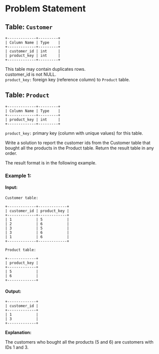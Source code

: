 
# Problem Statement
## Table:  `Customer`
```
+-------------+---------+
| Column Name | Type    |
+-------------+---------+
| customer_id | int     |
| product_key | int     |
+-------------+---------+
```
This table may contain duplicates rows. \
customer_id is not NULL.\
`product_key:` foreign key (reference column) to `Product` table.

## Table:  `Product`
```
+-------------+---------+
| Column Name | Type    |
+-------------+---------+
| product_key | int     |
+-------------+---------+
```
`product_key:` primary key (column with unique values) for this table.

Write a solution to report the customer ids from the Customer table that bought all the products in the Product table. Return the result table in any order.

The result format is in the following example.

### Example 1:
#### Input:
`Customer table:`
```
+-------------+-------------+
| customer_id | product_key |
+-------------+-------------+
| 1           | 5           |
| 2           | 6           |
| 3           | 5           |
| 3           | 6           |
| 1           | 6           |
+-------------+-------------+
```
`Product table:`
```
+-------------+
| product_key |
+-------------+
| 5           |
| 6           |
+-------------+
```
#### Output:
```
+-------------+
| customer_id |
+-------------+
| 1           |
| 3           |
+-------------+
```
**Explanation:** 

The customers who bought all the products (5 and 6) are customers with IDs 1 and 3.
